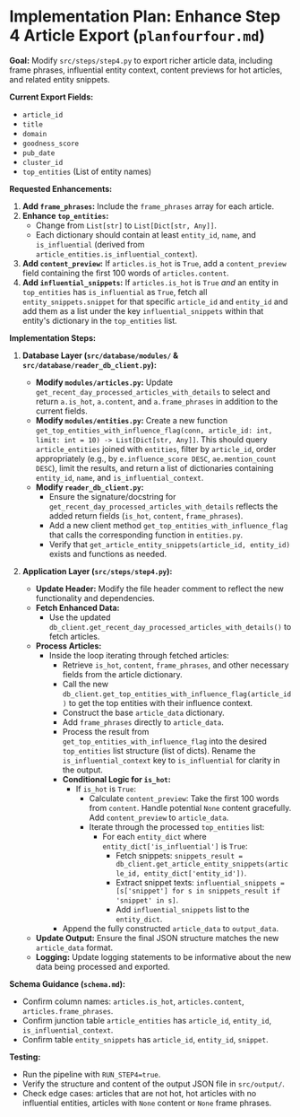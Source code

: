 # Implementation Plan: Enhance Step 4 Article Export (`planfourfour.md`)

**Goal:** Modify `src/steps/step4.py` to export richer article data, including frame phrases, influential entity context, content previews for hot articles, and related entity snippets.

**Current Export Fields:**

- `article_id`
- `title`
- `domain`
- `goodness_score`
- `pub_date`
- `cluster_id`
- `top_entities` (List of entity names)

**Requested Enhancements:**

1.  **Add `frame_phrases`:** Include the `frame_phrases` array for each article.
2.  **Enhance `top_entities`:**
    - Change from `List[str]` to `List[Dict[str, Any]]`.
    - Each dictionary should contain at least `entity_id`, `name`, and `is_influential` (derived from `article_entities.is_influential_context`).
3.  **Add `content_preview`:** If `articles.is_hot` is `True`, add a `content_preview` field containing the first 100 words of `articles.content`.
4.  **Add `influential_snippets`:** If `articles.is_hot` is `True` _and_ an entity in `top_entities` has `is_influential` as `True`, fetch all `entity_snippets.snippet` for that specific `article_id` and `entity_id` and add them as a list under the key `influential_snippets` within that entity's dictionary in the `top_entities` list.

**Implementation Steps:**

1.  **Database Layer (`src/database/modules/` & `src/database/reader_db_client.py`):**

    - **Modify `modules/articles.py`:** Update `get_recent_day_processed_articles_with_details` to select and return `a.is_hot`, `a.content`, and `a.frame_phrases` in addition to the current fields.
    - **Modify `modules/entities.py`:** Create a new function `get_top_entities_with_influence_flag(conn, article_id: int, limit: int = 10) -> List[Dict[str, Any]]`. This should query `article_entities` joined with `entities`, filter by `article_id`, order appropriately (e.g., by `e.influence_score DESC`, `ae.mention_count DESC`), limit the results, and return a list of dictionaries containing `entity_id`, `name`, and `is_influential_context`.
    - **Modify `reader_db_client.py`:**
      - Ensure the signature/docstring for `get_recent_day_processed_articles_with_details` reflects the added return fields (`is_hot`, `content`, `frame_phrases`).
      - Add a new client method `get_top_entities_with_influence_flag` that calls the corresponding function in `entities.py`.
      - Verify that `get_article_entity_snippets(article_id, entity_id)` exists and functions as needed.

2.  **Application Layer (`src/steps/step4.py`):**
    - **Update Header:** Modify the file header comment to reflect the new functionality and dependencies.
    - **Fetch Enhanced Data:**
      - Use the updated `db_client.get_recent_day_processed_articles_with_details()` to fetch articles.
    - **Process Articles:**
      - Inside the loop iterating through fetched articles:
        - Retrieve `is_hot`, `content`, `frame_phrases`, and other necessary fields from the article dictionary.
        - Call the new `db_client.get_top_entities_with_influence_flag(article_id)` to get the top entities with their influence context.
        - Construct the base `article_data` dictionary.
        - Add `frame_phrases` directly to `article_data`.
        - Process the result from `get_top_entities_with_influence_flag` into the desired `top_entities` list structure (list of dicts). Rename the `is_influential_context` key to `is_influential` for clarity in the output.
        - **Conditional Logic for `is_hot`:**
          - If `is_hot` is `True`:
            - Calculate `content_preview`: Take the first 100 words from `content`. Handle potential `None` content gracefully. Add `content_preview` to `article_data`.
            - Iterate through the processed `top_entities` list:
              - For each `entity_dict` where `entity_dict['is_influential']` is `True`:
                - Fetch snippets: `snippets_result = db_client.get_article_entity_snippets(article_id, entity_dict['entity_id'])`.
                - Extract snippet texts: `influential_snippets = [s['snippet'] for s in snippets_result if 'snippet' in s]`.
                - Add `influential_snippets` list to the `entity_dict`.
        - Append the fully constructed `article_data` to `output_data`.
    - **Update Output:** Ensure the final JSON structure matches the new `article_data` format.
    - **Logging:** Update logging statements to be informative about the new data being processed and exported.

**Schema Guidance (`schema.md`):**

- Confirm column names: `articles.is_hot`, `articles.content`, `articles.frame_phrases`.
- Confirm junction table `article_entities` has `article_id`, `entity_id`, `is_influential_context`.
- Confirm table `entity_snippets` has `article_id`, `entity_id`, `snippet`.

**Testing:**

- Run the pipeline with `RUN_STEP4=true`.
- Verify the structure and content of the output JSON file in `src/output/`.
- Check edge cases: articles that are not hot, hot articles with no influential entities, articles with `None` content or `None` frame phrases.
